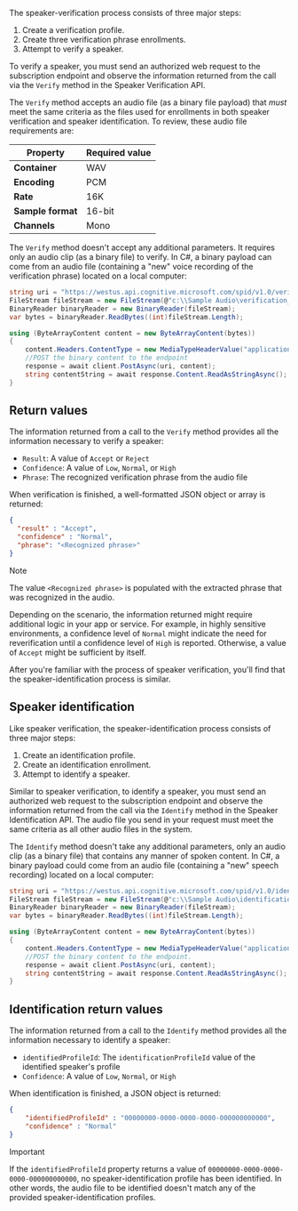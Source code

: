 The speaker-verification process consists of three major steps:

1. Create a verification profile.
1. Create three verification phrase enrollments.
1. Attempt to verify a speaker.

To verify a speaker, you must send an authorized web request to the subscription endpoint and observe the information returned from the call via the `Verify` method in the Speaker Verification API.

The `Verify` method accepts an audio file (as a binary file payload) that *must* meet the same criteria as the files used for enrollments in both speaker verification and speaker identification. To review, these audio file requirements are:

| Property | Required value |
|----------|----------------|
| **Container** | WAV |
| **Encoding**  | PCM |
| **Rate**      | 16K |
| **Sample format** | 16-bit |
| **Channels**  | Mono |

The `Verify` method doesn't accept any additional parameters. It requires only an audio clip (as a binary file) to verify. In C#, a binary payload can come from an audio file (containing a "new" voice recording of the verification phrase) located on a local computer:

```csharp
string uri = "https://westus.api.cognitive.microsoft.com/spid/v1.0/verify?verificationProfileId={verificationProfileId}";
FileStream fileStream = new FileStream(@"c:\\Sample Audio\verification_01.wav", FileMode.Open, FileAccess.Read);
BinaryReader binaryReader = new BinaryReader(fileStream);
var bytes = binaryReader.ReadBytes((int)fileStream.Length);

using (ByteArrayContent content = new ByteArrayContent(bytes))
{
    content.Headers.ContentType = new MediaTypeHeaderValue("application/octet-stream");
    //POST the binary content to the endpoint
    response = await client.PostAsync(uri, content);
    string contentString = await response.Content.ReadAsStringAsync();
}
```

## Return values

The information returned from a call to the `Verify` method provides all the information necessary to verify a speaker:

- `Result`: A value of `Accept` or `Reject`
- `Confidence`: A value of `Low`, `Normal`, or `High`
- `Phrase`: The recognized verification phrase from the audio file

When verification is finished, a well-formatted JSON object or array is returned:

```json
{
  "result" : "Accept",
  "confidence" : "Normal",
  "phrase": "<Recognized phrase>"
}
```

> [!NOTE]
> The value `<Recognized phrase>` is populated with the extracted phrase that was recognized in the audio.

Depending on the scenario, the information returned might require additional logic in your app or service. For example, in highly sensitive environments, a confidence level of `Normal` might indicate the need for reverification until a confidence level of `High` is reported. Otherwise, a value of `Accept` might be sufficient by itself.

After you're familiar with the process of speaker verification, you'll find that the speaker-identification process is similar.

## Speaker identification

Like speaker verification, the speaker-identification process consists of three major steps:

1. Create an identification profile.
1. Create an identification enrollment.
1. Attempt to identify a speaker.

Similar to speaker verification, to identify a speaker, you must send an authorized web request to the subscription endpoint and observe the information returned from the call via the `Identify` method in the Speaker Identification API. The audio file you send in your request must meet the same criteria as all other audio files in the system.

The `Identify` method doesn't take any additional parameters, only an audio clip (as a binary file) that contains any manner of spoken content. In C#, a binary payload could come from an audio file (containing a "new" speech recording) located on a local computer:

```csharp
string uri = "https://westus.api.cognitive.microsoft.com/spid/v1.0/identify?identificationProfileId={identificationProfileId}";
FileStream fileStream = new FileStream(@"c:\\Sample Audio\identification_01.wav", FileMode.Open, FileAccess.Read);
BinaryReader binaryReader = new BinaryReader(fileStream);
var bytes = binaryReader.ReadBytes((int)fileStream.Length);

using (ByteArrayContent content = new ByteArrayContent(bytes))
{
    content.Headers.ContentType = new MediaTypeHeaderValue("application/octet-stream");
    //POST the binary content to the endpoint.
    response = await client.PostAsync(uri, content);
    string contentString = await response.Content.ReadAsStringAsync();
}
```

## Identification return values

The information returned from a call to the `Identify` method provides all the information necessary to identify a speaker:

- `identifiedProfileId`: The `identificationProfileId` value of the identified speaker's profile
- `Confidence`: A value of `Low`, `Normal`, or `High`

When identification is finished, a JSON object is returned:

```json
{
    "identifiedProfileId" : "00000000-0000-0000-0000-000000000000",
    "confidence" : "Normal"
}
```

> [!IMPORTANT]
> If the `identifiedProfileId` property returns a value of `00000000-0000-0000-0000-000000000000`, no speaker-identification profile has been identified. In other words, the audio file to be identified doesn't match any of the provided speaker-identification profiles.